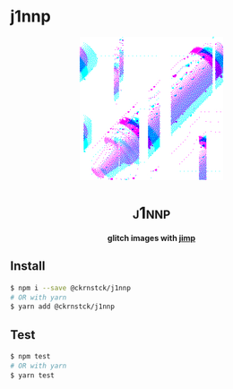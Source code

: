 # j1nnp

<p align="center">
  <img src="/docs/logo.png">
</p>
<h1 align="center" style="font-variant:small-caps">j1nnp</h1>
<p align="center">
  <strong>glitch images with <a href="https://github.com/oliver-moran/jimp" target="_blank">jimp</a></strong>
</p>

## Install

```bash
$ npm i --save @ckrnstck/j1nnp
# OR with yarn
$ yarn add @ckrnstck/j1nnp
```

## Test

```bash
$ npm test
# OR with yarn
$ yarn test
```
